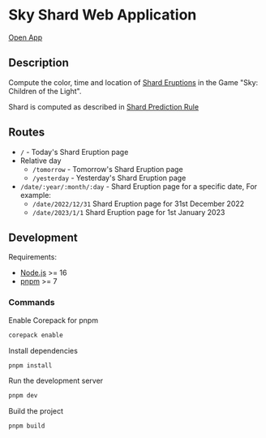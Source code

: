 # Sky Shard Web Application

[Open App](https://sky-shards.pages.dev)

## Description

Compute the color, time and location of [Shard Eruptions](https://sky-children-of-the-light.fandom.com/wiki/Shard_Eruptions) in the Game "Sky: Children of the Light".

Shard is computed as described in [Shard Prediction Rule](./ShardPredictionRule.md)

## Routes

- `/` - Today's Shard Eruption page
- Relative day
  - `/tomorrow` - Tomorrow's Shard Eruption page
  - `/yesterday` - Yesterday's Shard Eruption page
- `/date/:year/:month/:day` - Shard Eruption page for a specific date, For example:
  - `/date/2022/12/31` Shard Eruption page for 31st December 2022
  - `/date/2023/1/1` Shard Eruption page for 1st January 2023

## Development

Requirements:

- [Node.js](https://nodejs.org/en/) >= 16
- [pnpm](https://pnpm.io/) >= 7

### Commands

Enable Corepack for pnpm

```bash
corepack enable
```

Install dependencies

```bash
pnpm install
```

Run the development server

```bash
pnpm dev
```

Build the project

```bash
pnpm build
```
